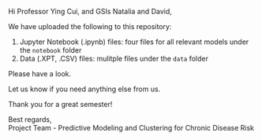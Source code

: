 Hi Professor Ying Cui, and GSIs Natalia and David,  

We have uploaded the following to this repository:
1. Jupyter Notebook (.ipynb) files: four files for all relevant models under the `notebook` folder 
2. Data (.XPT, .CSV) files: mulitple files under the `data` folder

Please have a look.  

Let us know if you need anything else from us.  

Thank you for a great semester!  

Best regards,  
Project Team - Predictive Modeling and Clustering for Chronic Disease Risk  
